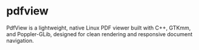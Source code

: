 # pdfview
PdfView is a lightweight, native Linux PDF viewer built with C++, GTKmm, and Poppler-GLib, designed for clean rendering and responsive document navigation.
